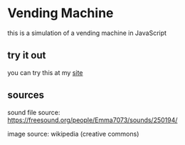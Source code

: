# Vending Machine
this is a simulation of a vending machine in JavaScript

## try it out
you can try this at my [site](http://firoved.com/github/vendingMachine/)

## sources
sound file source: https://freesound.org/people/Emma7073/sounds/250194/ 
 
image source: wikipedia (creative commons)